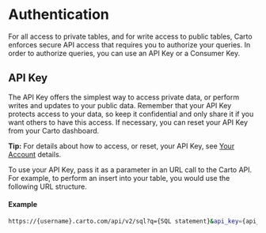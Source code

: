 # Authentication

For all access to private tables, and for write access to public tables, Carto enforces secure API access that requires you to authorize your queries. In order to authorize queries, you can use an API Key or a Consumer Key.

## API Key

The API Key offers the simplest way to access private data, or perform writes and updates to your public data. Remember that your API Key protects access to your data, so keep it confidential and only share it if you want others to have this access. If necessary, you can reset your API Key from your Carto dashboard.

**Tip:** For details about how to access, or reset, your API Key, see [Your Account](http://docs.carto.com/carto-editor/your-account/#api-key) details.

To use your API Key, pass it as a parameter in an URL call to the Carto API. For example, to perform an insert into your table, you would use the following URL structure.

#### Example

```bash
https://{username}.carto.com/api/v2/sql?q={SQL statement}&api_key={api_key}
```
